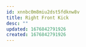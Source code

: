 ```yaml
---
id: xnnbc0m8miu2dst5fdknw8v
title: Right Front Kick
desc: ""
updated: 1676842791926
created: 1676842791926
---
```

